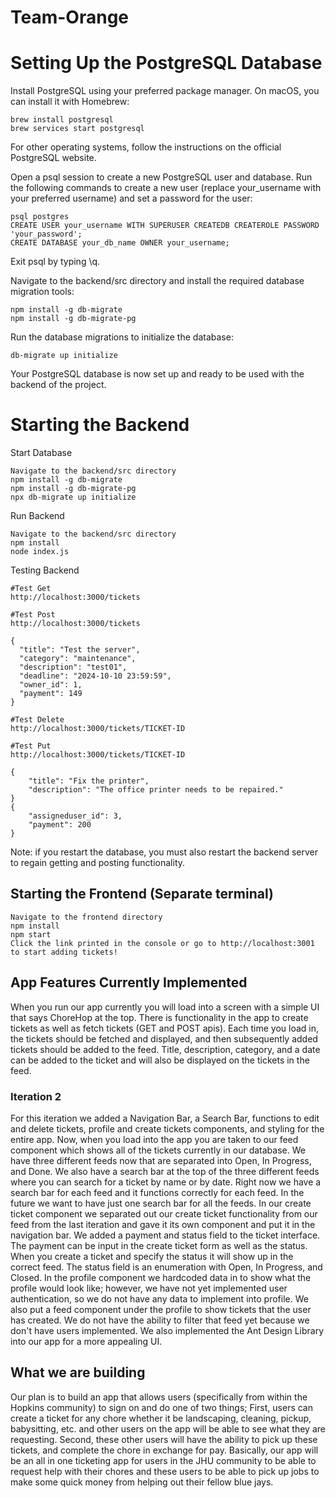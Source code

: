# Team-Orange

# Setting Up the PostgreSQL Database

Install PostgreSQL using your preferred package manager. On macOS, you can install it with Homebrew:
```
brew install postgresql
brew services start postgresql
```
For other operating systems, follow the instructions on the official PostgreSQL website.

Open a psql session to create a new PostgreSQL user and database.
Run the following commands to create a new user (replace your_username with your preferred username) and set a password for the user:
```
psql postgres
CREATE USER your_username WITH SUPERUSER CREATEDB CREATEROLE PASSWORD 'your_password';
CREATE DATABASE your_db_name OWNER your_username;
```
Exit psql by typing \q.

Navigate to the backend/src directory and install the required database migration tools:
```
npm install -g db-migrate
npm install -g db-migrate-pg
```
Run the database migrations to initialize the database:
```
db-migrate up initialize
```
Your PostgreSQL database is now set up and ready to be used with the backend of the project.

# Starting the Backend

Start Database
```
Navigate to the backend/src directory 
npm install -g db-migrate
npm install -g db-migrate-pg
npx db-migrate up initialize
```

Run Backend
```
Navigate to the backend/src directory
npm install
node index.js
```

Testing Backend
```
#Test Get
http://localhost:3000/tickets

#Test Post
http://localhost:3000/tickets

{
  "title": "Test the server",
  "category": "maintenance",
  "description": "test01",
  "deadline": "2024-10-10 23:59:59",
  "owner_id": 1,
  "payment": 149
}

#Test Delete
http://localhost:3000/tickets/TICKET-ID

#Test Put
http://localhost:3000/tickets/TICKET-ID

{
    "title": "Fix the printer",
    "description": "The office printer needs to be repaired."
}
{
    "assigneduser_id": 3,
    "payment": 200
}

```
Note: if you restart the database, you must also restart the backend server to regain getting and posting functionality.
## Starting the Frontend (Separate terminal)
```
Navigate to the frontend directory
npm install
npm start 
Click the link printed in the console or go to http://localhost:3001 to start adding tickets!
```

## App Features Currently Implemented
When you run our app currently you will load into a screen with a simple UI that says ChoreHop at the top. There is functionality in the app to create tickets as well as fetch tickets (GET and POST apis). Each time you load in, the tickets should be fetched and displayed, and then subsequently added tickets should be added to the feed. Title, description, category, and a date can be added to the ticket and will also be displayed on the tickets in the feed. 
### Iteration 2
For this iteration we added a Navigation Bar, a Search Bar, functions to edit and delete tickets, profile and create tickets components, and styling for the entire app. Now, when you load into the app you are taken to our feed component which shows all of the tickets currently in our database. We have three different feeds now that are separated into Open, In Progress, and Done. We also have a search bar at the top of the three different feeds where you can search for a ticket by name or by date. Right now we have a search bar for each feed and it functions correctly for each feed. In the future we want to have just one search bar for all the feeds. In our create ticket component we separated out our create ticket functionality from our feed from the last iteration and gave it its own component and put it in the navigation bar. We added a payment and status field to the ticket interface. The payment can be input in the create ticket form as well as the status. When you create a ticket and specify the status it will show up in the correct feed. The status field is an enumeration with Open, In Progress, and Closed. In the profile component we hardcoded data in to show what the profile would look like; however, we have not yet implemented user authentication, so we do not have any data to implement into profile. We also put a feed component under the profile to show tickets that the user has created. We do not have the ability to filter that feed yet because we don't have users implemented. We also implemented the Ant Design Library into our app for a more appealing UI.

## What we are building
Our plan is to build an app that allows users (specifically from within the Hopkins community) to sign on and do one of two things; First, users can create a ticket for any chore whether it be landscaping, cleaning, pickup, babysitting, etc. and other users on the app will be able to see what they are requesting. Second, these other users will have the ability to pick up these tickets, and complete the chore in exchange for pay. Basically, our app will be an all in one ticketing app for users in the JHU community to be able to request help with their chores and these users to be able to pick up jobs to make some quick money from helping out their fellow blue jays.
